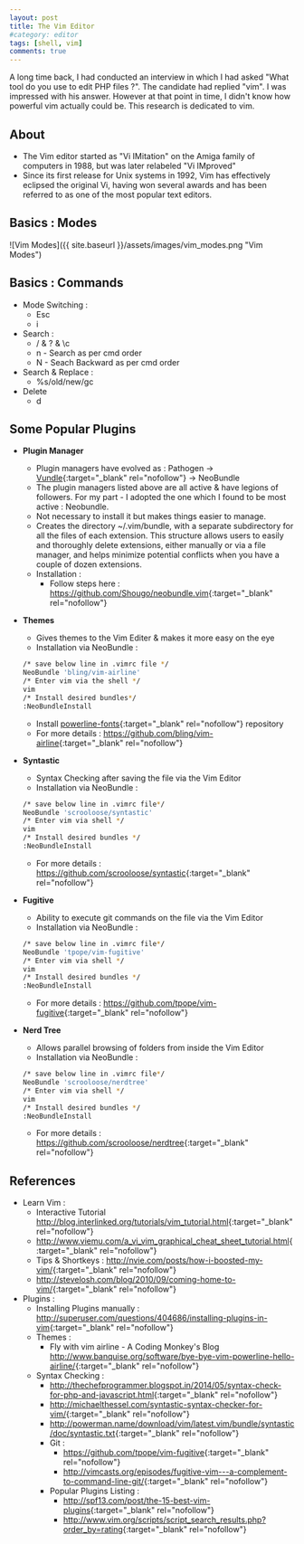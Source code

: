```yaml
---
layout: post
title: The Vim Editor
#category: editor
tags: [shell, vim]
comments: true
---
```


A long time back, I had conducted an interview in which I had asked "What tool do you use to edit PHP files ?". 
The candidate had replied "vim".
I was impressed with his answer.
However at that point in time, I didn't know how powerful vim actually could be. This research is dedicated to vim. 

## About
- The Vim editor started as "Vi IMitation" on the Amiga family of computers in 1988, but was later relabeled "Vi IMproved"
- Since its first release for Unix systems in 1992, Vim has effectively eclipsed the original Vi, having won several awards and has been referred to as one of the most popular text editors.

## Basics : Modes

![Vim Modes]({{ site.baseurl }}/assets/images/vim_modes.png "Vim Modes")

## Basics : Commands
- Mode Switching :
    - Esc
    - i
- Search :
    - / & ? & \c
    - n - Search as per cmd order
    - N - Seach Backward as per cmd order
- Search & Replace :
    - %s/old/new/gc
- Delete
    - d


## Some Popular Plugins
- <b>Plugin Manager</b>
    - Plugin managers have evolved as : Pathogen -> [Vundle](http://gmarik.info/blog/2014/02/04/why-i-stopped-contributing-to-vundle){:target="_blank" rel="nofollow"} -> NeoBundle
    - The plugin managers listed above are all active & have legions of followers. For my part - I adopted the one which I found to be most active : Neobundle.    
    - Not necessary to install it but makes things easier to manage.
    - Creates the directory ~/.vim/bundle, with a separate subdirectory for all the files of each extension. This structure allows users to easily and thoroughly delete extensions, either manually or via a file manager, and helps minimize potential conflicts when you have a couple of dozen extensions.
    - Installation : 
        - Follow steps here : <https://github.com/Shougo/neobundle.vim>{:target="_blank" rel="nofollow"}

- <b>Themes</b>
    - Gives themes to the Vim Editer & makes it more easy on the eye
    - Installation via NeoBundle : 

    ```bash
    /* save below line in .vimrc file */
    NeoBundle 'bling/vim-airline'
    /* Enter vim via the shell */
    vim 
    /* Install desired bundles*/
    :NeoBundleInstall
    ```

    - Install [powerline-fonts](https://github.com/Lokaltog/powerline-fonts){:target="_blank" rel="nofollow"} repository
    - For more details : <https://github.com/bling/vim-airline>{:target="_blank" rel="nofollow"}

- <b>Syntastic</b>
    - Syntax Checking after saving the file via the Vim Editor
    - Installation via NeoBundle :
     
    ```bash  
    /* save below line in .vimrc file*/  
    NeoBundle 'scrooloose/syntastic'
    /* Enter vim via shell */
    vim
    /* Install desired bundles */
    :NeoBundleInstall
    ```
    
    - For more details : <https://github.com/scrooloose/syntastic>{:target="_blank" rel="nofollow"}

- <b>Fugitive</b>
    - Ability to execute git commands on the file via the Vim Editor
    - Installation via NeoBundle : 
    
    ```bash
    /* save below line in .vimrc file*/
    NeoBundle 'tpope/vim-fugitive'
    /* Enter vim via shell */
    vim
    /* Install desired bundles */
    :NeoBundleInstall
    ```
    - For more details : <https://github.com/tpope/vim-fugitive>{:target="_blank" rel="nofollow"}
    
- <b>Nerd Tree</b>
    - Allows parallel browsing of folders from inside the Vim Editor
    - Installation via NeoBundle : 
    
    ```bash
    /* save below line in .vimrc file*/
    NeoBundle 'scrooloose/nerdtree'
    /* Enter vim via shell */
    vim
    /* Install desired bundles */
    :NeoBundleInstall
    ```
    
    - For more details : <https://github.com/scrooloose/nerdtree>{:target="_blank" rel="nofollow"}


## References 
- Learn Vim : 
    - Interactive Tutorial <http://blog.interlinked.org/tutorials/vim_tutorial.html>{:target="_blank" rel="nofollow"}
    - <http://www.viemu.com/a_vi_vim_graphical_cheat_sheet_tutorial.html>{:target="_blank" rel="nofollow"}
    - Tips & Shortkeys : <http://nvie.com/posts/how-i-boosted-my-vim/>{:target="_blank" rel="nofollow"}
    - <http://stevelosh.com/blog/2010/09/coming-home-to-vim/>{:target="_blank" rel="nofollow"}
- Plugins :
    - Installing Plugins manually : <http://superuser.com/questions/404686/installing-plugins-in-vim>{:target="_blank" rel="nofollow"}
    - Themes : 
        - Fly with vim airline - A Coding Monkey's Blog <http://www.banquise.org/software/bye-bye-vim-powerline-hello-airline/>{:target="_blank" rel="nofollow"}
    - Syntax Checking : 
        - <http://thechefprogrammer.blogspot.in/2014/05/syntax-check-for-php-and-javascript.html>{:target="_blank" rel="nofollow"}
        - <http://michaelthessel.com/syntastic-syntax-checker-for-vim/>{:target="_blank" rel="nofollow"}
        - <http://powerman.name/download/vim/latest.vim/bundle/syntastic/doc/syntastic.txt>{:target="_blank" rel="nofollow"}
        - Git : 
            - <https://github.com/tpope/vim-fugitive>{:target="_blank" rel="nofollow"}
            - <http://vimcasts.org/episodes/fugitive-vim---a-complement-to-command-line-git/>{:target="_blank" rel="nofollow"}
        - Popular Plugins Listing : 
            - <http://spf13.com/post/the-15-best-vim-plugins>{:target="_blank" rel="nofollow"}
            - <http://www.vim.org/scripts/script_search_results.php?order_by=rating>{:target="_blank" rel="nofollow"}

